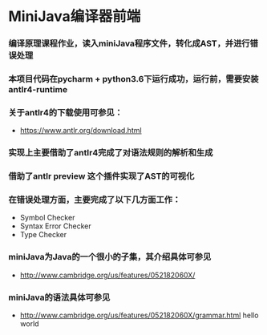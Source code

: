 ﻿# MiniJava编译器前端
### 编译原理课程作业，读入miniJava程序文件，转化成AST，并进行错误处理
### 本项目代码在pycharm + python3.6下运行成功，运行前，需要安装antlr4-runtime
### 关于antlr4的下载使用可参见：
+ https://www.antlr.org/download.html
### 实现上主要借助了antlr4完成了对语法规则的解析和生成
### 借助了antlr preview 这个插件实现了AST的可视化
### 在错误处理方面，主要完成了以下几方面工作：
- Symbol Checker
- Syntax Error Checker
- Type Checker
### miniJava为Java的一个很小的子集，其介绍具体可参见
+ http://www.cambridge.org/us/features/052182060X/
### miniJava的语法具体可参见
+ http://www.cambridge.org/us/features/052182060X/grammar.html
hello world
